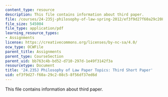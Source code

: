 ```yaml
---
content_type: resource
description: This file contains information about third paper.
file: /courses/24-235j-philosophy-of-law-spring-2012/ef3f9d27f60a29c208c58f56df37ed6d_MIT24_235JS12_Thirdpaper.pdf
file_size: 545004
file_type: application/pdf
learning_resource_types:
- Assignments
license: https://creativecommons.org/licenses/by-nc-sa/4.0/
ocw_type: OCWFile
parent_title: Assignments
parent_type: CourseSection
parent_uid: bb763c4b-bd52-d710-297d-1e49f3142f3a
resourcetype: Document
title: '24.235J Philosophy of Law Paper Topics: Third Short Paper'
uid: ef3f9d27-f60a-29c2-08c5-8f56df37ed6d
---
```

This file contains information about third paper.
